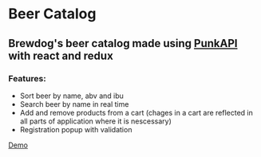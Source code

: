 <h1>Beer Catalog</h1>
<h2>Brewdog's beer catalog made using <a href="https://punkapi.com/">PunkAPI</a> with react and redux</h2>
<h3>Features:</h3>
<ul>
    <li>Sort beer by name, abv and ibu</li>
    <li>Search beer by name in real time</li>
    <li>Add and remove products from a cart (chages in a cart are reflected in all parts of application where it is nescessary)</li>
    <li>Registration popup with validation</li>
</ul>
<a href="https://ugo-h.github.io/beer-catalog/">Demo</a>
